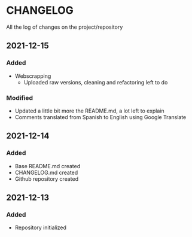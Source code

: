 # CHANGELOG #
All the log of changes on the project/repository

## 2021-12-15
### Added
- Webscrapping
  - Uploaded raw versions, cleaning and refactoring left to do

### Modified
- Updated a little bit more the README.md, a lot left to explain
- Comments translated from Spanish to English using Google Translate

## 2021-12-14
### Added
- Base README.md created
- CHANGELOG.md created
- Github repository created

## 2021-12-13
### Added
- Repository initialized
